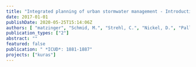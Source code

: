 ```yaml
---
title: "Integrated planning of urban stormwater management - Introduction to the KURAS-approach from Berlin, Germany"
date: 2017-01-01
publishDate: 2020-05-25T15:14:06Z
authors: [ "matzinger", "Schmid, M.", "Strehl, C.", "Nickel, D.", "Pallasch, M.", "Kaiser, D.", "Möller, C.", "Leßmann, D.", "von Tils, R.", "Säumel, I.", "Winkler, A.", "Heinzmann, B.", "Reichmann, B.", "sonnenberg", "Rehfeld-Klein, M.", "rouault" ]
publication_types: ["2"]
abstract: ""
featured: false
publication: " *ICUD*: 1881-1887"
projects: ["kuras"]
---
```


